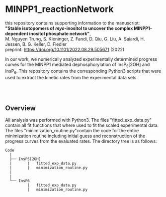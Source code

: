 # MINPP1_reactionNetwork

this repository contains supporting information to the manuscript:<br>
**"Stable isotopomers of *myo*-inositol to uncover the complex MINPP1-dependent inositol phosphate network"**, <br>
M. Nguyen Trung, S. Kieninger, Z. Fandi, D. Qiu, G. Liu, A. Saiardi, H. Jessen, B. G. Keller, D. Fiedler <br>
preprint: https://doi.org/10.1101/2022.08.29.505671 (2022)
<br>

In our work, we numerically analyzed experimentally determined progress curves for the MINPP1 mediated dephosphorylation of InsP<sub>5</sub>[2OH] and InsP<sub>6</sub>.
This repository contains the corresponding Python3 scripts that were used to extract the kinetic rates from the experimental data sets. 


<br>
<br>
<h2>Overview </h2>

All analysis was performed with Python3. The files "fitted_exp_data.py" contain all fit functions that where used to fit the scaled experimental data.
The files "minimization_routine.py"contain the code for the entire minimization routine including initial guess and reconstruction of the progress curves
from the evaluated rates.
The directory tree is as follows:

```
Code
  |
  ├── InsP5[2OH]
  |       |   fitted_exp_data.py
  |       |   minimization_routine.py
  |
  |      
  └── InsP6
          |   fitted_exp_data.py
          |   minimization_routine.py
```
